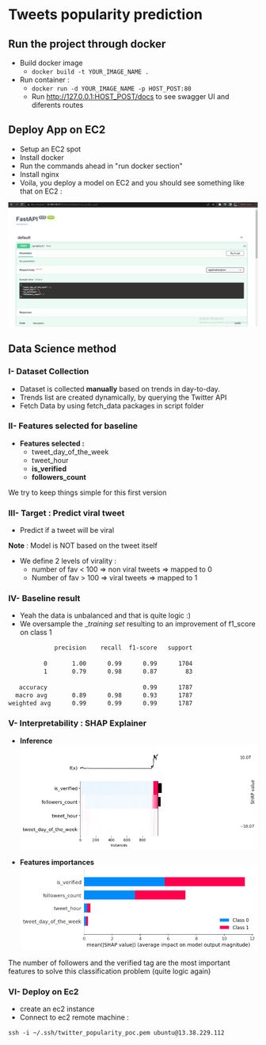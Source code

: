 # Tweets popularity prediction
## Run the project through docker 

* Build docker image
  * ````docker build -t YOUR_IMAGE_NAME .````
* Run container :
  *  ````docker run -d YOUR_IMAGE_NAME -p HOST_POST:80````
  * Run http://127.0.0.1:HOST_POST/docs to see swagger UI and diferents routes
## Deploy App on EC2 

* Setup an EC2 spot 
* Install docker 
* Run the commands ahead in "run docker section"
* Install nginx 
* Voila, you deploy a model on EC2 and you should see something like that on EC2 : 

![deployment](./ressources/model_deployment_ec2.PNG)

## Data Science method 

### I- Dataset Collection
* Dataset is collected __manually__ based on trends in day-to-day.
* Trends list are created dynamically, by querying the Twitter API
* Fetch Data by using fetch_data packages in script folder 

### II- Features selected for baseline

* __Features selected :__
  * tweet_day_of_the_week
  * tweet_hour
  * __is_verified__
  * __followers_count__

We try to keep things simple for this first version 

### III- Target : Predict viral tweet

* Predict if a tweet will be viral 

__Note__ : Model is NOT based on the tweet itself
  
* We define 2 levels of virality : 
  * number of fav < 100 => non viral tweets => mapped to 0
  * Number of fav > 100 =>  viral tweets => mapped to 1

### IV- __Baseline result__

* Yeah the data is unbalanced and that is quite logic :)
* We oversample the __training set_ resulting to an improvement of f1_score on class 1

 ```
              precision    recall  f1-score   support

           0       1.00      0.99      0.99      1704
           1       0.79      0.98      0.87        83

    accuracy                           0.99      1787
   macro avg       0.89      0.98      0.93      1787
weighted avg      0.99      0.99      0.99      1787

  ```
### V- Interpretability : SHAP Explainer


* __Inference__
![features impact for inference](./ressources/features_heatmap.png)
  
* __Features importances__
![model_interprtability](./ressources/features_imp_summary.png)

The number of followers and the verified tag are the most important features to solve this classification problem (quite logic again)

### VI- Deploy on Ec2

* create an ec2 instance 
* Connect to ec2 remote machine : 
```
ssh -i ~/.ssh/twitter_popularity_poc.pem ubuntu@13.38.229.112
```
